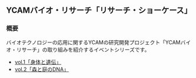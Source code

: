 ## YCAMバイオ・リサーチ「リサーチ・ショーケース」

### 概要
バイオテクノロジーの応用に関するYCAMの研究開発プロジェクト「YCAMバイオ・リサーチ」の取り組みを紹介するイベントシリーズです。

- [vol.1「身体と遺伝」](https://github.com/YCAMInterlab/BioTIPS/blob/master/2019/1_bodyandgenetics.md)  
- [vol.2「森と庭のDNA」](https://github.com/YCAMInterlab/BioTIPS/blob/master/2019/2_dnaofforestsplus.md)    
